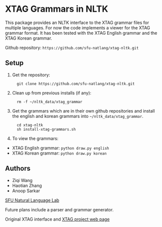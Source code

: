 # XTAG Grammars in NLTK

This package provides an NLTK interface to the XTAG grammar files
for multiple languages. For now the code implements a viewer for
the XTAG grammar format. It has been tested with the XTAG English
grammar and the XTAG Korean grammar.

Github repository: `https://github.com/sfu-natlang/xtag-nltk.git`

## Setup

1) Get the repository:

         git clone https://github.com/sfu-natlang/xtag-nltk.git

2) Clean up from previous installs (if any):

         rm -f ~/nltk_data/xtag_grammar

3) Get the grammars which are in their own github repositories and install the english and korean grammars into `~/nltk_data/xtag_grammar`.

         cd xtag-nltk
         sh install-xtag-grammars.sh

4) To view the grammars:

* XTAG English grammar: `python draw.py english`
* XTAG Korean grammar: `python draw.py korean`

## Authors

* Ziqi Wang
* Haotian Zhang
* Anoop Sarkar

[SFU Natural Language Lab](http://natlang.cs.sfu.ca/)


Future plans include a parser and grammar generator.

Original XTAG interface and [XTAG project web page](http://www.cis.upenn.edu/~xtag/)

